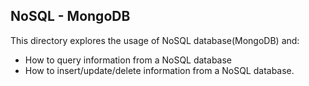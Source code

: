 ## NoSQL - MongoDB
This directory explores the usage of NoSQL database(MongoDB) and:
- How to query information from a NoSQL database
- How to insert/update/delete information from a NoSQL database.

